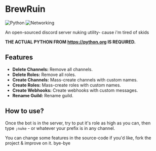 # BrewRuin
![Python](https://img.shields.io/badge/Language-Python-blue) ![Networking](https://img.shields.io/badge/Expertise-Networking-green)

An open-sourced discord server nuking utility- cause i'm tired of skids

**THE ACTUAL PYTHON FROM https://python.org IS REQUIRED.**

## Features
- **Delete Channels:** Remove all channels.
- **Delete Roles:** Remove all roles.
- **Create Channels:** Mass-create channels with custom names.
- **Create Roles:** Mass-create roles with custom names.
- **Create Webhooks:** Create webhooks with custom messages.
- **Rename Guild:** Rename guild.

## How to use?
Once the bot is in the server, try to put it's role as high as you can, then type `;nuke` - or whatever your prefix is in any channel.

You can change some features in the source-code if you'd like, fork the project & improve on it. bye-bye
